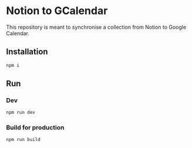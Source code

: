 # Notion to GCalendar

This repository is meant to synchronise a collection from Notion
to Google Calendar.

## Installation

```bash
npm i
```

## Run

### Dev

```bash
npm run dev
```

### Build for production

```
npm run build
```
